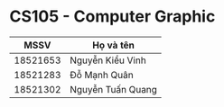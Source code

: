 # CS105 - Computer Graphic
| MSSV     |   Họ và tên      |
|----------|------------------|
| 18521653 | Nguyễn Kiều Vinh |
| 18521283 | Đỗ Mạnh Quân     |
| 18521302 | Nguyễn Tuấn Quang|
